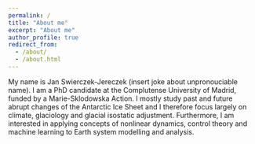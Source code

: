 ```yaml
---
permalink: /
title: "About me"
excerpt: "About me"
author_profile: true
redirect_from:
  - /about/
  - /about.html
---
```


My name is Jan Swierczek-Jereczek (insert joke about unpronouciable name). I am a PhD candidate at the Complutense University of Madrid, funded by a Marie-Sklodowska Action. I mostly study past and future abrupt changes of the Antarctic Ice Sheet and I therefore focus largely on climate, glaciology and glacial isostatic adjustment. Furthermore, I am interested in applying concepts of nonlinear dynamics, control theory and machine learning to Earth system modelling and analysis.

